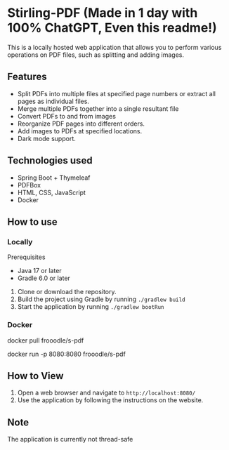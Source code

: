 # Stirling-PDF (Made in 1 day with 100% ChatGPT, Even this readme!)

This is a locally hosted web application that allows you to perform various operations on PDF files, such as splitting and adding images.

## Features

- Split PDFs into multiple files at specified page numbers or extract all pages as individual files.
- Merge multiple PDFs together into a single resultant file
- Convert PDFs to and from images
- Reorganize PDF pages into different orders.
- Add images to PDFs at specified locations.
- Dark mode support.

## Technologies used
- Spring Boot + Thymeleaf
- PDFBox
- HTML, CSS, JavaScript
- Docker

## How to use

### Locally 

Prerequisites
- Java 17 or later
- Gradle 6.0 or later

1. Clone or download the repository.
2. Build the project using Gradle by running `./gradlew build`
3. Start the application by running `./gradlew bootRun`


### Docker
docker pull frooodle/s-pdf

docker run -p 8080:8080 frooodle/s-pdf


## How to View
1. Open a web browser and navigate to `http://localhost:8080/`
2. Use the application by following the instructions on the website.

## Note
The application is currently not thread-safe
